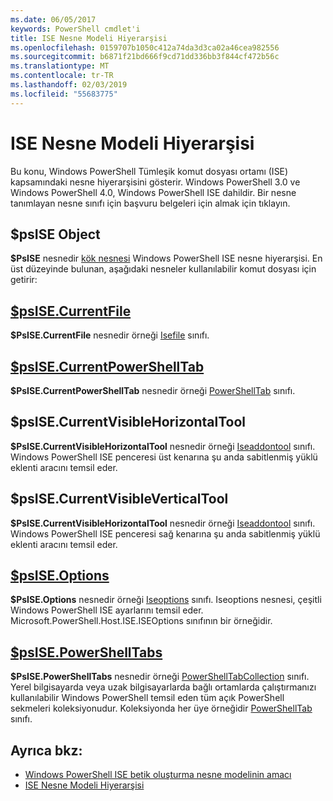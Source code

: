 ```yaml
---
ms.date: 06/05/2017
keywords: PowerShell cmdlet'i
title: ISE Nesne Modeli Hiyerarşisi
ms.openlocfilehash: 0159707b1050c412a74da3d3ca02a46cea982556
ms.sourcegitcommit: b6871f21bd666f9cd71dd336bb3f844cf472b56c
ms.translationtype: MT
ms.contentlocale: tr-TR
ms.lasthandoff: 02/03/2019
ms.locfileid: "55683775"
---
```

# <a name="the-ise-object-model-hierarchy"></a>ISE Nesne Modeli Hiyerarşisi

Bu konu, Windows PowerShell Tümleşik komut dosyası ortamı (ISE) kapsamındaki nesne hiyerarşisini gösterir.
Windows PowerShell 3.0 ve Windows PowerShell 4.0, Windows PowerShell ISE dahildir.
Bir nesne tanımlayan nesne sınıfı için başvuru belgeleri için almak için tıklayın.

## <a name="psise-object"></a>$psISE Object

**$PsISE** nesnedir [kök nesnesi](The-ObjectModelRoot-Object.md) Windows PowerShell ISE nesne hiyerarşisi.
En üst düzeyinde bulunan, aşağıdaki nesneler kullanılabilir komut dosyası için getirir:

## <a name="psisecurrentfilethe-isefile-objectmd"></a>[$psISE.CurrentFile](The-ISEFile-Object.md)

**$PsISE.CurrentFile** nesnedir örneği [Isefile](The-ISEFile-Object.md) sınıfı.

## <a name="psisecurrentpowershelltabthe-powershelltab-objectmd"></a>[$psISE.CurrentPowerShellTab](The-PowerShellTab-Object.md)

**$PsISE.CurrentPowerShellTab** nesnedir örneği [PowerShellTab](The-PowerShellTab-Object.md) sınıfı.

## <a name="psisecurrentvisiblehorizontaltool"></a>$psISE.CurrentVisibleHorizontalTool

**$PsISE.CurrentVisibleHorizontalTool** nesnedir örneği [Iseaddontool](The-ISEAddOnTool-Object.md) sınıfı.
Windows PowerShell ISE penceresi üst kenarına şu anda sabitlenmiş yüklü eklenti aracını temsil eder.

## <a name="psisecurrentvisibleverticaltool"></a>$psISE.CurrentVisibleVerticalTool

**$PsISE.CurrentVisibleHorizontalTool** nesnedir örneği [Iseaddontool](The-ISEAddOnTool-Object.md) sınıfı.
Windows PowerShell ISE penceresi sağ kenarına şu anda sabitlenmiş yüklü eklenti aracını temsil eder.

## <a name="psiseoptionsthe-iseoptions-objectmd"></a>[$psISE.Options](The-ISEOptions-Object.md)

**$PsISE.Options** nesnedir örneği [Iseoptions](The-ISEOptions-Object.md) sınıfı.
Iseoptions nesnesi, çeşitli Windows PowerShell ISE ayarlarını temsil eder.
Microsoft.PowerShell.Host.ISE.ISEOptions sınıfının bir örneğidir.

## <a name="psisepowershelltabsthe-powershelltabcollection-objectmd"></a>[$psISE.PowerShellTabs](The-PowerShellTabCollection-Object.md)

**$PsISE.PowerShellTabs** nesnedir örneği [PowerShellTabCollection](The-PowerShellTabCollection-Object.md) sınıfı.
Yerel bilgisayarda veya uzak bilgisayarlarda bağlı ortamlarda çalıştırmanızı kullanılabilir Windows PowerShell temsil eden tüm açık PowerShell sekmeleri koleksiyonudur.
Koleksiyonda her üye örneğidir [PowerShellTab](The-PowerShellTab-Object.md) sınıfı.

## <a name="see-also"></a>Ayrıca bkz:

- [Windows PowerShell ISE betik oluşturma nesne modelinin amacı](Purpose-of-the-Windows-PowerShell-ISE-Scripting-Object-Model.md)
- [ISE Nesne Modeli Hiyerarşisi](The-ISE-Object-Model-Hierarchy.md)